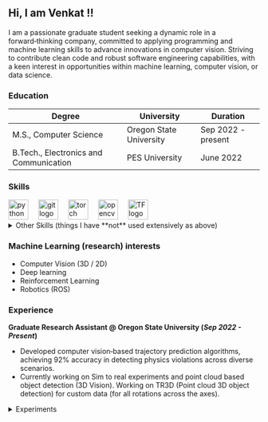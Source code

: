 ## Hi, I am Venkat !!

I am a passionate graduate student seeking a dynamic role in a forward‑thinking company, committed to applying programming
and machine learning skills to advance innovations in computer vision. Striving to contribute clean code and robust software
engineering capabilities, with a keen interest in opportunities within machine learning, computer vision, or data science.

### Education

| Degree                          | University                                     | Duration         |
|---------------------------------|------------------------------------------------|------------------|
| M.S., Computer Science          | Oregon State University                       | Sep 2022 - present |
| B.Tech., Electronics and Communication | PES University                          | June 2022        |


### Skills

<div align="left">
  <img src="https://cdn.jsdelivr.net/gh/devicons/devicon/icons/python/python-original.svg" height="40" alt="python logo"  />
  <img width="12" />
  <img src="https://cdn.jsdelivr.net/gh/devicons/devicon/icons/git/git-original.svg" height="40" alt="git logo"  />
  <img width="12" />
  <img src="https://cdn.jsdelivr.net/gh/devicons/devicon/icons/pytorch/pytorch-original.svg" height="40" alt="torch logo"  />
  <img width="12" />
  <img src="https://cdn.jsdelivr.net/gh/devicons/devicon/icons/opencv/opencv-original.svg" height="40" alt="opencv logo"  />
  <img width="12" />
  <img src="https://cdn.jsdelivr.net/gh/devicons/devicon/icons/tensorflow/tensorflow-original.svg" height="40" alt="TF logo"  />

</div>

<details>
<summary>Other Skills (things I have **not** used extensively as above)</summary>
  
  - C++
  - Docker
  - MLFlow
  - ROS
  - Unity
  - OpenAI Gym
  - Postgres
    
</details>




### Machine Learning (research) interests

- Computer Vision (3D / 2D)
- Deep learning
- Reinforcement Learning
- Robotics (ROS)


### Experience

**Graduate Research Assistant @ Oregon State University (_Sep 2022 - Present_)**
- Developed computer vision‑based trajectory prediction algorithms, achieving 92% accuracy in detecting physics violations
across diverse scenarios.
- Currently working on Sim to real experiments and point cloud based object detection (3D Vision). Working on TR3D (Point cloud
3D object detection) for custom data (for all rotations across the axes).
<details>
  <summary>Experiments</summary>
    -  Research focused on capturing inter‑object and object‑environment interactions at long ranges, exploring 3D and point cloud
  versions.
    - Leveraged the Region Proposal Interaction Network to enhance model performance, yielding remarkable results on our custom MCS DARPA dataset
    - Used Motion Indeterminacy diffusion model for diverse trajectory prediction for intuitive physics experiments.
</details>

